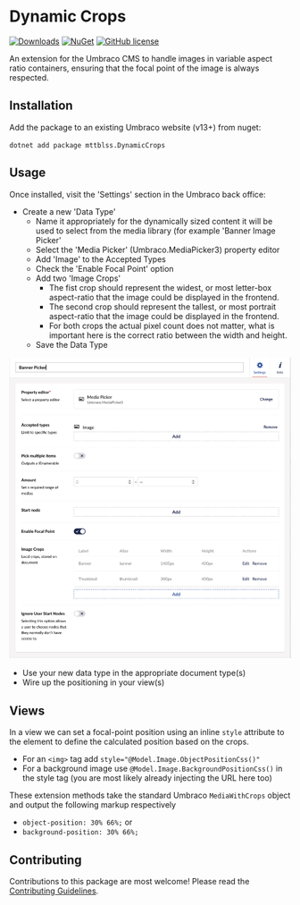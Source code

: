 # Dynamic Crops 

[![Downloads](https://img.shields.io/nuget/dt/mttblss.DynamicCrops?color=cc9900)](https://www.nuget.org/packages/mttblss.DynamicCrops/)
[![NuGet](https://img.shields.io/nuget/vpre/mttblss.DynamicCrops?color=0273B3)](https://www.nuget.org/packages/mttblss.DynamicCrops)
[![GitHub license](https://img.shields.io/github/license/mttblss/DynamicCrops?color=8AB803)](../LICENSE)

An extension for the Umbraco CMS to handle images in variable aspect ratio containers, ensuring that the focal point of the image is always respected.

<!--
Including screenshots is a really good idea! 

If you put images into /docs/screenshots, then you would reference them in this readme as, for example:

<img alt="..." src="https://github.com/mttblss/DynamicCrops/blob/develop/docs/screenshots/screenshot.png">
-->

## Installation

Add the package to an existing Umbraco website (v13+) from nuget:

`dotnet add package mttblss.DynamicCrops`

## Usage

Once installed, visit the 'Settings' section in the Umbraco back office:

- Create a new 'Data Type'
   - Name it appropriately for the dynamically sized content it will be used to select from the media library (for example 'Banner Image Picker'
   - Select the 'Media Picker' (Umbraco.MediaPicker3) property editor
   - Add 'Image' to the Accepted Types
   - Check the 'Enable Focal Point' option
   - Add two 'Image Crops' 
      - The fist crop should represent the widest, or most letter-box aspect-ratio that the image could be displayed in the frontend.  
      - The second crop should represent the tallest, or most portrait aspect-ratio that the image could be displayed in the frontend.
      - For both crops the actual pixel count does not matter, what is important here is the correct ratio between the width and height.
   - Save the Data Type

![Data Type Screenshot](https://raw.githubusercontent.com/mttblss/DynamicCrops/main/docs/screenshots/banner-picker.png)

- Use your new data type in the appropriate document type(s)
- Wire up the positioning in your view(s)

## Views

In a view we can set a focal-point position using an inline `style` attribute to the element to define the calculated position based on the crops.  

- For an `<img>` tag add `style="@Model.Image.ObjectPositionCss()"`
- For a background image use `@Model.Image.BackgroundPositionCss()` in the style tag (you are most likely already injecting the URL here too)

These extension methods take the standard Umbraco `MediaWithCrops` object and output the following markup respectively
- `object-position: 30% 66%;` or
- `background-position: 30% 66%;`

## Contributing

Contributions to this package are most welcome! Please read the [Contributing Guidelines](CONTRIBUTING.md).
